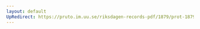 ```yaml
---
layout: default
UpRedirect: https://pruto.im.uu.se/riksdagen-records-pdf/1879/prot-1879--fk--018/prot-1879--fk--018_026.pdf
---
```

